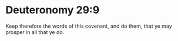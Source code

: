# Deuteronomy 29:9

Keep therefore the words of this covenant, and do them, that ye may prosper in all that ye do.